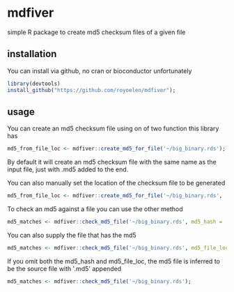 # mdfiver

simple R package to create md5 checksum files of a given file

## installation

You can install via github, no cran or bioconductor unfortunately

```r
library(devtools)
install_github("https://github.com/royoelen/mdfiver");
```

## usage

You can create an md5 checksum file using on of two function this library has
```r
md5_from_file_loc <- mdfiver::create_md5_for_file('~/big_binary.rds');
```

By default it will create an md5 checksum file with the same name as the input file, just with .md5 added to the end.

You can also manually set the location of the checksum file to be generated
```r
md5_from_file_loc <- mdfiver::create_md5_for_file('~/big_binary.rds', '~/big_binary.rds.md5');
```


To check an md5 against a file you can use the other method
```r
md5_matches <- mdfiver::check_md5_file('~/big_binary.rds', md5_hash = '7aedffa4687d37d4007bbd8e7fcf000d');
```


You can also supply the file that has the md5
```r
md5_matches <- mdfiver::check_md5_file('~/big_binary.rds', md5_file_loc = '~/big_binary.rds.md5');
```


If you omit both the md5_hash and md5_file_loc, the md5 file is inferred to be the source file with '.md5' appended
```r
md5_matches <- mdfiver::check_md5_file('~/big_binary.rds');
```
